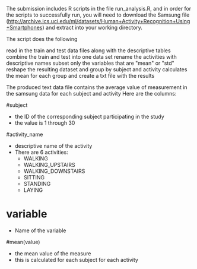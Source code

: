 
The submission includes R scripts in the file run_analysis.R, and in order for the scripts to successfully run, you will need to download the Samsung file (http://archive.ics.uci.edu/ml/datasets/Human+Activity+Recognition+Using+Smartphones) and extract into your working directory.

The script does the following

read in the train and test data files along with the descriptive tables
combine the train and test into one data set
rename the activities with descriptive names
subset only the variables that are "mean" or "std"
reshape the resulting dataset and group by subject and activity
calculates the mean for each group and create a txt file with the results

The produced text data file contains the average value of measurement in the samsung data for each subject and activity
Here are the columns:

#subject 
  - the ID of the corresponding subject participating in the study
  - the value is 1 through 30

#activity_name 
  - descriptive name of the activity
  - There are 6 activities: 
    - WALKING
    - WALKING_UPSTAIRS
    - WALKING_DOWNSTAIRS
    - SITTING
    - STANDING
    - LAYING

# variable
  - Name of the variable

#mean(value) 
  - the mean value of the measure
  - this is calculated for each subject for each activity
